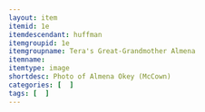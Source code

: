 ```yaml
---
layout: item
itemid: 1e
itemdescendant: huffman
itemgroupid: 1e
itemgroupname: Tera's Great-Grandmother Almena 
itemname: 
itemtype: image
shortdesc: Photo of Almena Okey (McCown)
categories: [  ]
tags: [  ]
---
```







